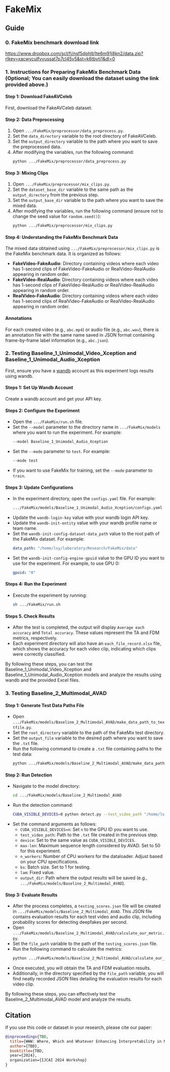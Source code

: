 # FakeMix

## Guide
### 0. FakeMix benchmark download link
https://www.dropbox.com/scl/fi/nsf5dphlb1te6m91j8kn2/data.zip?rlkey=xacwyculfvvussat7p7cl45v5&st=k6tbyti1&dl=0
<br>

### 1. Instructions for Preparing FakeMix Benchmark Data <br>(Optional; You can easily download the dataset using the link provided above.)

#### Step 1: Download FakeAVCeleb
First, download the FakeAVCeleb dataset.

#### Step 2: Data Preprocessing
1. Open `.../FakeMix/preprocessor/data_preprocess.py`.
2. Set the `data_directory` variable to the root directory of FakeAVCeleb.
3. Set the `output_directory` variable to the path where you want to save the preprocessed data.
4. After modifying the variables, run the following command:
   ```bash
   python .../FakeMix/preprocessor/data_preprocess.py
   ```

#### Step 3: Mixing Clips
1. Open `.../FakeMix/preprocessor/mix_clips.py`.
2. Set the `dataset_base_dir` variable to the same path as the `output_directory` from the previous step.
3. Set the `output_base_dir` variable to the path where you want to save the mixed data.
4. After modifying the variables, run the following command (ensure not to change the seed value for `random.seed()`):
   ```bash
   python .../FakeMix/preprocessor/mix_clips.py
   ```

#### Step 4: Understanding the FakeMix Benchmark Data
The mixed data obtained using `.../FakeMix/preprocessor/mix_clips.py` is the FakeMix benchmark data. It is organized as follows:

- **FakeVideo-FakeAudio**: Directory containing videos where each video has 1-second clips of FakeVideo-FakeAudio or RealVideo-RealAudio appearing in random order.
- **FakeVideo-RealAudio**: Directory containing videos where each video has 1-second clips of FakeVideo-RealAudio or RealVideo-RealAudio appearing in random order.
- **RealVideo-FakeAudio**: Directory containing videos where each video has 1-second clips of RealVideo-FakeAudio or RealVideo-RealAudio appearing in random order.

#### Annotations
For each created video (e.g., `abc.mp4`) or audio file (e.g., `abc.wav`), there is an annotation file with the same name saved in JSON format containing frame-by-frame label information (e.g., `abc.json`).
<br>

### 2. Testing Baseline_1_Unimodal_Video_Xception and Baseline_1_Unimodal_Audio_Xception

First, ensure you have a [wandb](https://www.wandb.com/) account as this experiment logs results using wandb.

#### Steps 1: Set Up Wandb Account
Create a wandb account and get your API key.

#### Steps 2: Configure the Experiment
- Open the `.../FakeMix/run.sh` file.
- Set the `--model` parameter to the directory name in `.../FakeMix/models` where you want to run the experiment. For example:
  ```bash
  --model Baseline_1_Unimodal_Audio_Xception
  ```
- Set the `--mode` parameter to `test`. For example:
  ```bash
  --mode test
  ```
- If you want to use FakeMix for training, set the `--mode` parameter to `train`.

#### Steps 3: Update Configurations
- In the experiment directory, open the `configs.yaml` file. For example:
  ```bash
  .../FakeMix/models/Baseline_1_Unimodal_Audio_Xception/configs.yaml
  ```
- Update the `wandb-login-key` value with your wandb login API key.
- Update the `wandb-init-entity` value with your wandb profile name or team name.
- Set the `wandb-init-config-dataset-data_path` value to the root path of the FakeMix dataset. For example:
  ```yaml
  data_path: "/home/lsy/laboratory/Research/FakeMix/data"
  ```
- Set the `wandb-init-config-engine-gpuid` value to the GPU ID you want to use for the experiment. For example, to use GPU 0:
  ```yaml
  gpuid: "0"
  ```

#### Steps 4: Run the Experiment
- Execute the experiment by running:
  ```bash
  sh .../FakeMix/run.sh
  ```

#### Steps 5. Check Results
- After the test is completed, the output will display `Average each accuracy` and `Total accuracy`. These values represent the TA and FDM metrics, respectively.
- Each experiment directory will also have an `each_file_record.xlsx` file, which shows the accuracy for each video clip, indicating which clips were correctly classified.

By following these steps, you can test the Baseline_1_Unimodal_Video_Xception and Baseline_1_Unimodal_Audio_Xception models and analyze the results using wandb and the provided Excel files.
<br>

### 3. Testing Baseline_2_Multimodal_AVAD

#### Step 1: Generate Test Data Paths File
- Open `.../FakeMix/models/Baseline_2_Multimodal_AVAD/make_data_path_to_textfile.py`.
- Set the `root_directory` variable to the path of the FakeMix test directory.
- Set the `output_file` variable to the desired path where you want to save the `.txt` file.
- Run the following command to create a `.txt` file containing paths to the test data:
  ```bash
  python .../FakeMix/models/Baseline_2_Multimodal_AVAD/make_data_path_to_textfile.py
  ```

#### Step 2: Run Detection
- Navigate to the model directory:
  ```bash
  cd .../FakeMix/models/Baseline_2_Multimodal_AVAD
  ```
- Run the detection command:
  ```bash
  CUDA_VISIBLE_DEVICES=0 python detect.py --test_video_path "/home/lsy/laboratory/Research/FakeMix/models/Baseline_2_Multimodal_AVAD/tools_for_FakeMix/FakeMIx_mp4_paths.txt" --device cuda:0 --max-len 50 --n_workers 18 --bs 1 --lam 0 --output_dir /home/lsy/laboratory/Research/FakeMix/models/Baseline_2_Multimodal_AVAD
  ```
- Set the command arguments as follows:
  - `CUDA_VISIBLE_DEVICES=n`: Set `n` to the GPU ID you want to use.
  - `test_video_path`: Path to the `.txt` file created in the previous step.
  - `device`: Set to the same value as `CUDA_VISIBLE_DEVICES`.
  - `max-len`: Maximum sequence length considered by AVAD. Set to 50 for this experiment.
  - `n_workers`: Number of CPU workers for the dataloader. Adjust based on your CPU specifications.
  - `bs`: Batch size. Set to 1 for testing.
  - `lam`: Fixed value.
  - `output_dir`: Path where the output results will be saved (e.g., `.../FakeMix/models/Baseline_2_Multimodal_AVAD`).

#### Step 3: Evaluate Results
- After the process completes, a `testing_scores.json` file will be created in `.../FakeMix/models/Baseline_2_Multimodal_AVAD`. This JSON file contains evaluation results for each test video and audio clip, including probability scores for detecting deepfakes per second.
- Open `.../FakeMix/models/Baseline_2_Multimodal_AVAD/calculate_our_metric.py`.
- Set the `file_path` variable to the path of the `testing_scores.json` file.
- Run the following command to calculate the metrics:
  ```bash
  python .../FakeMix/models/Baseline_2_Multimodal_AVAD/calculate_our_metric.py
  ```
- Once executed, you will obtain the TA and FDM evaluation results.
- Additionally, in the directory specified by the `file_path` variable, you will find neatly recorded JSON files detailing the evaluation results for each video clip.

By following these steps, you can effectively test the Baseline_2_Multimodal_AVAD model and analyze the results.


## Citation

If you use this code or dataset in your research, please cite our paper:

```bibtex
@inproceedings{TBD,
  title={WWW: Where, Which and Whatever Enhancing Interpretability in Multimodal Deepfake Detection},
  author={TBD},
  booktitle={TBD,
  year={2024},
  organization={IJCAI 2024 Workshop}
}
